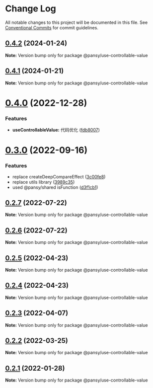 # Change Log

All notable changes to this project will be documented in this file.
See [Conventional Commits](https://conventionalcommits.org) for commit guidelines.

## [0.4.2](https://github.com/pansyjs/react-hooks/compare/@pansy/use-controllable-value@0.4.1...@pansy/use-controllable-value@0.4.2) (2024-01-24)

**Note:** Version bump only for package @pansy/use-controllable-value





## [0.4.1](https://github.com/pansyjs/react-hooks/compare/@pansy/use-controllable-value@0.4.0...@pansy/use-controllable-value@0.4.1) (2024-01-21)

**Note:** Version bump only for package @pansy/use-controllable-value





# [0.4.0](https://github.com/pansyjs/react-hooks/compare/@pansy/use-controllable-value@0.3.0...@pansy/use-controllable-value@0.4.0) (2022-12-28)


### Features

* **useControllableValue:** 代码优化 ([fdb8007](https://github.com/pansyjs/react-hooks/commit/fdb80071042c74c1b23367463b779c246d4b7464))





# [0.3.0](https://github.com/pansyjs/react-hooks/compare/@pansy/use-controllable-value@0.2.7...@pansy/use-controllable-value@0.3.0) (2022-09-16)


### Features

* replace createDeepCompareEffect ([3c00fe8](https://github.com/pansyjs/react-hooks/commit/3c00fe8a33cac410f0c3d245e84027ca01431943))
* replace utils library ([3989c35](https://github.com/pansyjs/react-hooks/commit/3989c35e2bb5bf96f538e1b2c78aa306c63541e3))
* used @pansy/shared isFunction ([d3f1cb1](https://github.com/pansyjs/react-hooks/commit/d3f1cb1f7b8bd61bbf9fac19d4972bec7356f705))





## [0.2.7](https://github.com/pansyjs/react-hooks/compare/@pansy/use-controllable-value@0.2.6...@pansy/use-controllable-value@0.2.7) (2022-07-22)

**Note:** Version bump only for package @pansy/use-controllable-value





## [0.2.6](https://github.com/pansyjs/react-hooks/compare/@pansy/use-controllable-value@0.2.5...@pansy/use-controllable-value@0.2.6) (2022-07-22)

**Note:** Version bump only for package @pansy/use-controllable-value





## [0.2.5](https://github.com/pansyjs/react-hooks/compare/@pansy/use-controllable-value@0.2.4...@pansy/use-controllable-value@0.2.5) (2022-04-23)

**Note:** Version bump only for package @pansy/use-controllable-value





## [0.2.4](https://github.com/pansyjs/react-hooks/compare/@pansy/use-controllable-value@0.2.3...@pansy/use-controllable-value@0.2.4) (2022-04-23)

**Note:** Version bump only for package @pansy/use-controllable-value





## [0.2.3](https://github.com/pansyjs/react-hooks/compare/@pansy/use-controllable-value@0.2.2...@pansy/use-controllable-value@0.2.3) (2022-04-07)

**Note:** Version bump only for package @pansy/use-controllable-value





## [0.2.2](https://github.com/pansyjs/react-hooks/compare/@pansy/use-controllable-value@0.2.1...@pansy/use-controllable-value@0.2.2) (2022-03-25)

**Note:** Version bump only for package @pansy/use-controllable-value





## [0.2.1](https://github.com/pansyjs/react-hooks/compare/@pansy/use-controllable-value@0.2.0...@pansy/use-controllable-value@0.2.1) (2022-01-28)

**Note:** Version bump only for package @pansy/use-controllable-value
